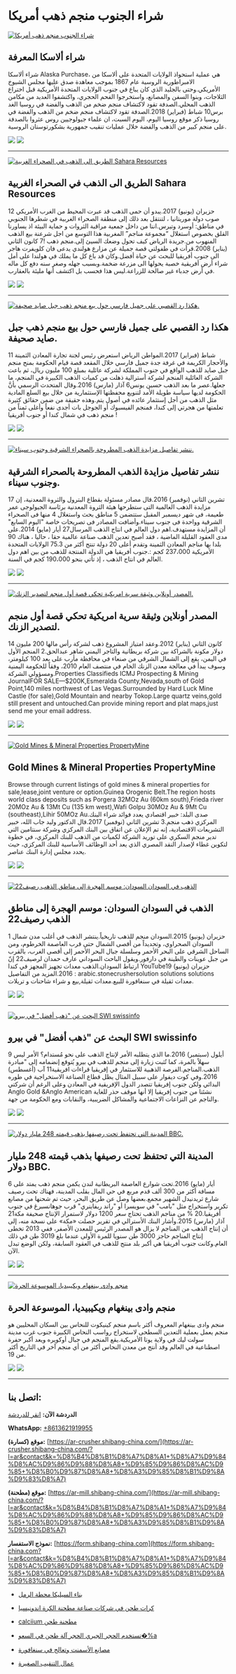 # شراء الجنوب منجم ذهب أمريكا

<a href="https://swt.shibang-china.com/?l=ar&img&k=%D8%B4%D8%B1%D8%A7%D8%A1+%D8%A7%D9%84%D8%AC%D9%86%D9%88%D8%A8+%D9%85%D9%86%D8%AC%D9%85+%D8%B0%D9%87%D8%A8+%D8%A3%D9%85%D8%B1%D9%8A%D9%83%D8%A7" target="_blank">![شراء الجنوب منجم ذهب أمريكا](http://static.shibang-china.com/all-800x300/1256.jpg)</a>

## شراء ألاسكا المعرفة
شراء ألاسكا Alaska Purchase، هي عملية استحواذ الولايات المتحدة على ألاسكا من الامبراطورية الروسية عام 1867 بموجب معاهدة صدق عليها مجلس الشيوخ الأمريكي.وحتى بالجليد الذي كان يباع في جنوب الولايات المتحدة الأمريكية قبل اختراع الثلاجات، وبنوا السفن والمصانع، واستخرجوا الفحم الحجري، واكتشفوا العديد من مكامن الذهب المحلي.الصدفة تقود لاكتشاف منجم ضخم من الذهب والفضة في روسيا الغد برس10 شباط (فبراير) 2018.الصدفة تقود لاكتشاف منجم ضخم من الذهب والفضة في روسيا ذكر موقع روسيا اليوم، اليوم السبت، ان علماء جيولوجيين روس عثروا بالصدفة على منجم كبير من الذهب والفضة خلال عمليات تنقيب جمهورية بشكورتوستان الروسية.


<a href="https://whatsapp.shibangsoft.com/WhatsApp.php" target="_blank" title="WhatsApp">![](http://static.shibang-china.com/icon/whatsapp.png)</a> <a href="https://swt.shibang-china.com/?l=ar&icon&k=%D8%B4%D8%B1%D8%A7%D8%A1+%D8%A7%D9%84%D8%AC%D9%86%D9%88%D8%A8+%D9%85%D9%86%D8%AC%D9%85+%D8%B0%D9%87%D8%A8+%D8%A3%D9%85%D8%B1%D9%8A%D9%83%D8%A7" target="_blank">![](http://static.shibang-china.com/icon/chat-ar.png)</a>

---

<a href="https://swt.shibang-china.com/?l=ar&img&k=%D8%B4%D8%B1%D8%A7%D8%A1+%D8%A7%D9%84%D8%AC%D9%86%D9%88%D8%A8+%D9%85%D9%86%D8%AC%D9%85+%D8%B0%D9%87%D8%A8+%D8%A3%D9%85%D8%B1%D9%8A%D9%83%D8%A7" target="_blank">![الطريق الى الذهب في الصحراء الغربية Sahara Resources](http://static.shibang-china.com/all-800x300/522.jpg)</a>

## الطريق الى الذهب في الصحراء الغربية Sahara Resources
12 حزيران (يونيو) 2017.يبدو أن حمى الذهب قد عبرت المحيط من الغرب الأمريكي صوب دولة موريتانيا ، لتنتقل بعد ذلك إلى منطقة الصحراء الغربية في شطرها الجنوبي في مناطق: أوسرد وتيرس.اننا من داخل جمعية مراقبة الثروات و حماية البيئة اذ يساورنا القلق بخصوص استغلال “مجموعة مناجم” المغربية هذا التوسع من اجل شرعنة بيع الذهب المنهوب من.جريدة الرياض كيف تحول وضعك السيئ إلى.منجم ذهب !7 كانون الثاني (يناير) 2008.قرأت في طفولتي قصة جميلة عن مزارع هولندي يدعى فان كلويفرت هاجر الى جنوب أفريقيا للبحث عن حياة أفضل.وكان قد باع كل ما يملك في هولندا على أمل شراء أرض أفريقية خصبة يحولها الى مزرعة ضخمة.وبسبب جهله وصغر سنه دفع كل ماله في أرض جدباء غير صالحة للزراعة.ليس هذا فحسب بل اكتشف أنها مليئة بالعقارب.


<a href="https://whatsapp.shibangsoft.com/WhatsApp.php" target="_blank" title="WhatsApp">![](http://static.shibang-china.com/icon/whatsapp.png)</a> <a href="https://swt.shibang-china.com/?l=ar&icon&k=%D8%B4%D8%B1%D8%A7%D8%A1+%D8%A7%D9%84%D8%AC%D9%86%D9%88%D8%A8+%D9%85%D9%86%D8%AC%D9%85+%D8%B0%D9%87%D8%A8+%D8%A3%D9%85%D8%B1%D9%8A%D9%83%D8%A7" target="_blank">![](http://static.shibang-china.com/icon/chat-ar.png)</a>

---

<a href="https://swt.shibang-china.com/?l=ar&img&k=%D8%B4%D8%B1%D8%A7%D8%A1+%D8%A7%D9%84%D8%AC%D9%86%D9%88%D8%A8+%D9%85%D9%86%D8%AC%D9%85+%D8%B0%D9%87%D8%A8+%D8%A3%D9%85%D8%B1%D9%8A%D9%83%D8%A7" target="_blank">![هكذا رد القصبي على جميل فارسي حول بيع منجم ذهب جبل صايد صحيفة.](http://static.shibang-china.com/all-800x300/322.jpg)</a>

## هكذا رد القصبي على جميل فارسي حول بيع منجم ذهب جبل صايد صحيفة.
11 شباط (فبراير) 2017.المواطن الرياض استعرض رئيس لجنة تجارة المعادن الثمينة والأحجار الكريمة في غرفة جدة جميل فارسي خلال المقعد قصة قيام الحكومة بمنح منجم جبل صايد للذهب الواقع في جنوب المملكة لشركة عائلية بمبلغ 100 مليون ريال، ثم باعت الشركة العائلية المنجم لشركة أسترالية ذهلت من كميات الذهب الكبيرة في المنجم، ما جعلها.عصر ما بعد الذهب حسين يونس6 آذار (مارس) 2016.وقال المتحدث الرسمي بأنَّ الحكومة لديها سياسة طويلة الأمد لتنويع محفظتها الإستثمارية من خلال بيع السلع المادية مثل الذهب من أجل إستثمار عائده في أصول يتم.وهذه حقيقة من ضمن حقائق كثيرة تعلمتها من هجرتي إلى كندا، فمنجم الفيسبوك أو الجوجل بات أجدى نفعاً وأغلى ثمناً من منجم ذهب في شمال كندا أو جنوب أفريقيا !


<a href="https://whatsapp.shibangsoft.com/WhatsApp.php" target="_blank" title="WhatsApp">![](http://static.shibang-china.com/icon/whatsapp.png)</a> <a href="https://swt.shibang-china.com/?l=ar&icon&k=%D8%B4%D8%B1%D8%A7%D8%A1+%D8%A7%D9%84%D8%AC%D9%86%D9%88%D8%A8+%D9%85%D9%86%D8%AC%D9%85+%D8%B0%D9%87%D8%A8+%D8%A3%D9%85%D8%B1%D9%8A%D9%83%D8%A7" target="_blank">![](http://static.shibang-china.com/icon/chat-ar.png)</a>

---

<a href="https://swt.shibang-china.com/?l=ar&img&k=%D8%B4%D8%B1%D8%A7%D8%A1+%D8%A7%D9%84%D8%AC%D9%86%D9%88%D8%A8+%D9%85%D9%86%D8%AC%D9%85+%D8%B0%D9%87%D8%A8+%D8%A3%D9%85%D8%B1%D9%8A%D9%83%D8%A7" target="_blank">![ننشر تفاصيل مزايدة الذهب المطروحة بالصحراء الشرقية وجنوب سيناء.](http://static.shibang-china.com/all-800x300/494.jpg)</a>

## ننشر تفاصيل مزايدة الذهب المطروحة بالصحراء الشرقية وجنوب سيناء.
17 تشرين الثاني (نوفمبر) 2016.قال مصادر مسئولة بقطاع البترول والثروة المعدنية، إن مزايدة الذهب العالمية التى ستطرحها هيئة الثروة المعدنية برئاسة الجيولوجى عمر طعيمة، فى شهر ديسمبر المقبل ستتضمن 5 مناطق بحث واستغلال 4 منها فى الصحراء الشرقية وواحدة فى جنوب سيناء.وأضافت المصادر فى تصريحات خاصة &quot;اليوم السابع&quot; أن المزايدة مستهدف.اهم دول العالم في انتاج الذهب المرسال27 أيار (مايو) 2014.على مدى العقود القليلة الماضية ، فقد أصبح تعدين الذهب صناعة عالمية حقا ، حاليا ، هناك 90 بلدا بها مناجم المعادن الثمينة وتقدم أعلى 20 دولة تنتج أكثر من 75.3 الولايات المتحدة الأمريكية 237،000 كجم :.جنوب أفريقيا هي الدولة المنتجة للذهب من بين اهم دول العالم في انتاج الذهب ، إذ تأتي بنحو 190،000 كجم في السنة.


<a href="https://whatsapp.shibangsoft.com/WhatsApp.php" target="_blank" title="WhatsApp">![](http://static.shibang-china.com/icon/whatsapp.png)</a> <a href="https://swt.shibang-china.com/?l=ar&icon&k=%D8%B4%D8%B1%D8%A7%D8%A1+%D8%A7%D9%84%D8%AC%D9%86%D9%88%D8%A8+%D9%85%D9%86%D8%AC%D9%85+%D8%B0%D9%87%D8%A8+%D8%A3%D9%85%D8%B1%D9%8A%D9%83%D8%A7" target="_blank">![](http://static.shibang-china.com/icon/chat-ar.png)</a>

---

<a href="https://swt.shibang-china.com/?l=ar&img&k=%D8%B4%D8%B1%D8%A7%D8%A1+%D8%A7%D9%84%D8%AC%D9%86%D9%88%D8%A8+%D9%85%D9%86%D8%AC%D9%85+%D8%B0%D9%87%D8%A8+%D8%A3%D9%85%D8%B1%D9%8A%D9%83%D8%A7" target="_blank">![المصدر أونلاين وثيقة سرية امريكية تحكي قصة أول منجم لتصدير الزنك.](http://static.shibang-china.com/all-800x300/625.jpg)</a>

## المصدر أونلاين وثيقة سرية امريكية تحكي قصة أول منجم لتصدير الزنك.
14 كانون الثاني (يناير) 2012.وعقد امتياز المشروع ذهب لشركة رأس مالها 200 مليون دولار مكونة بالشراكة بين شركة بريطانية والتاجر اليمني شاهر عبدالحق.2 المنجم الأول في اليمن، يقع إلى الشمال الشرقي من صنعاء في محافظة مأرب على بعد 100 كيلومتر، وسوف يبدأ في معالجة معدن الزنك الخام في منتصف العام 2010، وفقاً للحكومة اليمنية ومسؤولي الشركة.Properties Classifieds ICMJ Prospecting &amp; Mining JournalFOR SALE—$200K,Esmeralda County,Nevada,south of Gold Point,140 miles northwest of Las Vegas.Surrounded by Hard Luck Mine Castle (for sale),Gold Mountain and nearby Tokop.Large quartz veins,gold still present and untouched.Can provide mining report and plat maps,just send me your email address.


<a href="https://whatsapp.shibangsoft.com/WhatsApp.php" target="_blank" title="WhatsApp">![](http://static.shibang-china.com/icon/whatsapp.png)</a> <a href="https://swt.shibang-china.com/?l=ar&icon&k=%D8%B4%D8%B1%D8%A7%D8%A1+%D8%A7%D9%84%D8%AC%D9%86%D9%88%D8%A8+%D9%85%D9%86%D8%AC%D9%85+%D8%B0%D9%87%D8%A8+%D8%A3%D9%85%D8%B1%D9%8A%D9%83%D8%A7" target="_blank">![](http://static.shibang-china.com/icon/chat-ar.png)</a>

---

<a href="https://swt.shibang-china.com/?l=ar&img&k=%D8%B4%D8%B1%D8%A7%D8%A1+%D8%A7%D9%84%D8%AC%D9%86%D9%88%D8%A8+%D9%85%D9%86%D8%AC%D9%85+%D8%B0%D9%87%D8%A8+%D8%A3%D9%85%D8%B1%D9%8A%D9%83%D8%A7" target="_blank">![Gold Mines &amp; Mineral Properties PropertyMine](http://static.shibang-china.com/all-800x300/1288.jpg)</a>

## Gold Mines &amp; Mineral Properties PropertyMine
Browse through current listings of gold mines &amp; mineral properties for sale,lease,joint venture or option.Guinea Orogenic Belt.The region hosts world class deposits such as Porgera 32MOz Au (60km south),Frieda river 20MOz Au &amp; 13Mt Cu (135 km west),Wafi Golpu 30MOz Au &amp; 9Mt Cu (southeast),Lihir 50MOz Au.صدى البلد: خبير اقتصادي يعدد فوائد شراء البنك المركزي ذهب منجم.3 تشرين الثاني (نوفمبر) 2017.قال الدكتور وليد جاب الله، خبير التشريعات الاقتصادية، إنه تم الإعلان عن اتفاق بين البنك المركزي وشركة سنتامين التي تدير منجم السكري على توريد الشركة لكميات من الذهب للبنك المركزي، في خطوة لتكوين غطاء لإصدار النقد المصري الذي يعد أحد الوظائف الأساسية للبنك المركزي، حيث يحدد مجلس إدارة البنك عناصر.


<a href="https://whatsapp.shibangsoft.com/WhatsApp.php" target="_blank" title="WhatsApp">![](http://static.shibang-china.com/icon/whatsapp.png)</a> <a href="https://swt.shibang-china.com/?l=ar&icon&k=%D8%B4%D8%B1%D8%A7%D8%A1+%D8%A7%D9%84%D8%AC%D9%86%D9%88%D8%A8+%D9%85%D9%86%D8%AC%D9%85+%D8%B0%D9%87%D8%A8+%D8%A3%D9%85%D8%B1%D9%8A%D9%83%D8%A7" target="_blank">![](http://static.shibang-china.com/icon/chat-ar.png)</a>

---

<a href="https://swt.shibang-china.com/?l=ar&img&k=%D8%B4%D8%B1%D8%A7%D8%A1+%D8%A7%D9%84%D8%AC%D9%86%D9%88%D8%A8+%D9%85%D9%86%D8%AC%D9%85+%D8%B0%D9%87%D8%A8+%D8%A3%D9%85%D8%B1%D9%8A%D9%83%D8%A7" target="_blank">![الذهب في السودان السودان: موسم الهجرة إلى مناطق الذهب رصيف22](http://static.shibang-china.com/all-800x300/931.jpg)</a>

## الذهب في السودان السودان: موسم الهجرة إلى مناطق الذهب رصيف22
1 حزيران (يونيو) 2015.السودان منجم للذهب تاريخياً.ينتشر الذهب في أغلب مدن شمال السودان الصحراوي، وتحديداً من أقصى الشمال حتى قرب العاصمة الخرطوم، ومن الساحل الشرقي على البحر الأحمر وسلسلة جبال البحر الأحمر إلى أقصى الغرب، بالقرب من جبل عوينات والطينة في دارفور.ويقول الباحث السوداني عارف حمدان لرصيف22 إنّ ارتباط السودان.الذهب معدات تجهيز المجهز في كندا YouTube19 حزيران (يونيو) 2016.المزيد من التفاصيل : arabic.stonecrushersolution solutions solutions معدات ثقيلة في سنغافورة للبيع.معدات ثقيلة,بيع و شراء شاحنات و تريلات.


<a href="https://whatsapp.shibangsoft.com/WhatsApp.php" target="_blank" title="WhatsApp">![](http://static.shibang-china.com/icon/whatsapp.png)</a> <a href="https://swt.shibang-china.com/?l=ar&icon&k=%D8%B4%D8%B1%D8%A7%D8%A1+%D8%A7%D9%84%D8%AC%D9%86%D9%88%D8%A8+%D9%85%D9%86%D8%AC%D9%85+%D8%B0%D9%87%D8%A8+%D8%A3%D9%85%D8%B1%D9%8A%D9%83%D8%A7" target="_blank">![](http://static.shibang-china.com/icon/chat-ar.png)</a>

---

<a href="https://swt.shibang-china.com/?l=ar&img&k=%D8%B4%D8%B1%D8%A7%D8%A1+%D8%A7%D9%84%D8%AC%D9%86%D9%88%D8%A8+%D9%85%D9%86%D8%AC%D9%85+%D8%B0%D9%87%D8%A8+%D8%A3%D9%85%D8%B1%D9%8A%D9%83%D8%A7" target="_blank">![البحث عن &quot;ذهب أفضل&quot; في بيرو SWI swissinfo](http://static.shibang-china.com/all-800x300/1298.jpg)</a>

## البحث عن &quot;ذهب أفضل&quot; في بيرو SWI swissinfo
9 أيلول (سبتمبر) 2016.ما الذي يتطلبه الأمر لإنتاج الذهب على نحو مُستدام؟ الأمر ليس سهلاً بالمرة، كما تُثبت زيارة إلى منجم للذهب في بيرو يُتوقع إنضمامه إلى &quot;مبادرة الذهب.المناجم.الفرصة الذهبية للاستثمار في إفريقيا قراءات افريقية11 آب (أغسطس) 2016.وفي كوت ديفوار على سبيل المثال يظل قطاع الصناعة الاستخراجية في طوره البدائي ولكن جنوب إفريقيا تتصدر الدول الإفريقية في المعادن وعلى الرغم أن شركتي Anglo Gold &amp;Anglo American نشئتا من جنوب إفريقيا إلا أنها موقف حذر للغاية والناجم عن النزاعات الاجتماعية والمشاكل الضريبية، والنقابات ومع الحكومة من جهة.


<a href="https://whatsapp.shibangsoft.com/WhatsApp.php" target="_blank" title="WhatsApp">![](http://static.shibang-china.com/icon/whatsapp.png)</a> <a href="https://swt.shibang-china.com/?l=ar&icon&k=%D8%B4%D8%B1%D8%A7%D8%A1+%D8%A7%D9%84%D8%AC%D9%86%D9%88%D8%A8+%D9%85%D9%86%D8%AC%D9%85+%D8%B0%D9%87%D8%A8+%D8%A3%D9%85%D8%B1%D9%8A%D9%83%D8%A7" target="_blank">![](http://static.shibang-china.com/icon/chat-ar.png)</a>

---

<a href="https://swt.shibang-china.com/?l=ar&img&k=%D8%B4%D8%B1%D8%A7%D8%A1+%D8%A7%D9%84%D8%AC%D9%86%D9%88%D8%A8+%D9%85%D9%86%D8%AC%D9%85+%D8%B0%D9%87%D8%A8+%D8%A3%D9%85%D8%B1%D9%8A%D9%83%D8%A7" target="_blank">![المدينة التي تحتفظ تحت رصيفها بذهب قيمته 248 مليار دولار BBC.](http://static.shibang-china.com/all-800x300/1357.jpg)</a>

## المدينة التي تحتفظ تحت رصيفها بذهب قيمته 248 مليار دولار BBC.
6 أيار (مايو) 2016.تحت شوارع العاصمة البريطانية لندن يكمن منجم ذهب يمتد على مسافة أكثر من 300 ألف قدم مربع في حي المال بقلب المدينة، فهناك تحت رصيف شارع ثريدنيدل الشهير مجمع.بعضها وصل عن طريق البحر، حيث تم شحنها من مصانع تكرير واستخراج مثل &quot;بامب&quot; في سويسرا أو &quot;راند ريفاينري&quot; قرب جوهانسبرغ في جنوب أفريقيا.20 % من مناجم الذهب تحتاج سعر 1200 دولار لاستمرار الإنتاج صحيفة مكة21 آذار (مارس) 2015.وأشار البنك الأسترالي في تقرير حصلت «مكة» على نسخة منه، إلى أن إنتاج الذهب من المناجم لا يزال هو المصدر الرئيس للمعدن الأصفر، ففي 2013 تخطى إنتاج المناجم حاجز 3000 طن سنويا للمرة الأولى عندما بلغ 3019 طن في ذلك العام.وكانت جنوب أفريقيا هي أكبر بلد منتج للذهب في العقود السابقة، ولكن الوضع تبدل الآن.


<a href="https://whatsapp.shibangsoft.com/WhatsApp.php" target="_blank" title="WhatsApp">![](http://static.shibang-china.com/icon/whatsapp.png)</a> <a href="https://swt.shibang-china.com/?l=ar&icon&k=%D8%B4%D8%B1%D8%A7%D8%A1+%D8%A7%D9%84%D8%AC%D9%86%D9%88%D8%A8+%D9%85%D9%86%D8%AC%D9%85+%D8%B0%D9%87%D8%A8+%D8%A3%D9%85%D8%B1%D9%8A%D9%83%D8%A7" target="_blank">![](http://static.shibang-china.com/icon/chat-ar.png)</a>

---

<a href="https://swt.shibang-china.com/?l=ar&img&k=%D8%B4%D8%B1%D8%A7%D8%A1+%D8%A7%D9%84%D8%AC%D9%86%D9%88%D8%A8+%D9%85%D9%86%D8%AC%D9%85+%D8%B0%D9%87%D8%A8+%D8%A3%D9%85%D8%B1%D9%8A%D9%83%D8%A7" target="_blank">![منجم وادى بينغهام ويكيبيديا، الموسوعة الحرة](http://static.shibang-china.com/all-800x300/272.jpg)</a>

## منجم وادى بينغهام ويكيبيديا، الموسوعة الحرة
منجم وادى بينغهام المعروف أكثر باسم منجم كينيكوت للنحاس بين السكان المحليين هو منجم يعمل بعملية التعدين السطحى لاستخراج رواسب النحاس الكبيرة جنوب غرب مدينة سولت ليك في ولاية يوتا الأمريكية.يقع المنجم في جبال أوكويره ويعد أكبر حفرة اصطناعية في العالم وقد أنتج من معدن النحاس أكثر من أي منجم آخر في التاريخ أكثر من 19.

<a href="https://whatsapp.shibangsoft.com/WhatsApp.php" target="_blank" title="WhatsApp">![](http://static.shibang-china.com/icon/whatsapp.png)</a> <a href="https://swt.shibang-china.com/?l=ar&icon&k=%D8%B4%D8%B1%D8%A7%D8%A1+%D8%A7%D9%84%D8%AC%D9%86%D9%88%D8%A8+%D9%85%D9%86%D8%AC%D9%85+%D8%B0%D9%87%D8%A8+%D8%A3%D9%85%D8%B1%D9%8A%D9%83%D8%A7" target="_blank">![](http://static.shibang-china.com/icon/chat-ar.png)</a>

---
## اتصل بنا:

**الدردشة الآن:** [انقر للدردشة](https://swt.shibang-china.com?l=ar&contact&k=%D8%B4%D8%B1%D8%A7%D8%A1+%D8%A7%D9%84%D8%AC%D9%86%D9%88%D8%A8+%D9%85%D9%86%D8%AC%D9%85+%D8%B0%D9%87%D8%A8+%D8%A3%D9%85%D8%B1%D9%8A%D9%83%D8%A7)

**WhatsApp:**  [+8613621919955](https://whatsapp.shibangsoft.com/WhatsApp.php)

**موقع (كسارة):** [https://ar-crusher.shibang-china.com/](https://ar-crusher.shibang-china.com/?l=ar&contact&k=%D8%B4%D8%B1%D8%A7%D8%A1+%D8%A7%D9%84%D8%AC%D9%86%D9%88%D8%A8+%D9%85%D9%86%D8%AC%D9%85+%D8%B0%D9%87%D8%A8+%D8%A3%D9%85%D8%B1%D9%8A%D9%83%D8%A7)

**موقع (مطحنة):** [https://ar-mill.shibang-china.com/](https://ar-mill.shibang-china.com/?l=ar&contact&k=%D8%B4%D8%B1%D8%A7%D8%A1+%D8%A7%D9%84%D8%AC%D9%86%D9%88%D8%A8+%D9%85%D9%86%D8%AC%D9%85+%D8%B0%D9%87%D8%A8+%D8%A3%D9%85%D8%B1%D9%8A%D9%83%D8%A7)

**نموذج الاستفسار:** [https://form.shibang-china.com](https://form.shibang-china.com?l=ar&contact&k=%D8%B4%D8%B1%D8%A7%D8%A1+%D8%A7%D9%84%D8%AC%D9%86%D9%88%D8%A8+%D9%85%D9%86%D8%AC%D9%85+%D8%B0%D9%87%D8%A8+%D8%A3%D9%85%D8%B1%D9%8A%D9%83%D8%A7)

* [بناء السيليكا محطة الرمل](../29/%D8%A8%D9%86%D8%A7%D8%A1%20%D8%A7%D9%84%D8%B3%D9%8A%D9%84%D9%8A%D9%83%D8%A7%20%D9%85%D8%AD%D8%B7%D8%A9%20%D8%A7%D9%84%D8%B1%D9%85%D9%84.md)

* [كرات طحن في شركات صناعة مطحنة الكرة اندونيسيا](../30/%D9%83%D8%B1%D8%A7%D8%AA%20%D8%B7%D8%AD%D9%86%20%D9%81%D9%8A%20%D8%B4%D8%B1%D9%83%D8%A7%D8%AA%20%D8%B5%D9%86%D8%A7%D8%B9%D8%A9%20%D9%85%D8%B7%D8%AD%D9%86%D8%A9%20%D8%A7%D9%84%D9%83%D8%B1%D8%A9%20%D8%A7%D9%86%D8%AF%D9%88%D9%86%D9%8A%D8%B3%D9%8A%D8%A7.md)

* [calciium مطحنة طحن](../28/calciium%20%D9%85%D8%B7%D8%AD%D9%86%D8%A9%20%D8%B7%D8%AD%D9%86.md)

* [تستخدم الحجر الجيري الحجر آلة طحن في السعو�%a](../26/%D8%AA%D8%B3%D8%AA%D8%AE%D8%AF%D9%85%20%D8%A7%D9%84%D8%AD%D8%AC%D8%B1%20%D8%A7%D9%84%D8%AC%D9%8A%D8%B1%D9%8A%20%D8%A7%D9%84%D8%AD%D8%AC%D8%B1%20%D8%A2%D9%84%D8%A9%20%D8%B7%D8%AD%D9%86%20%D9%81%D9%8A%20%D8%A7%D9%84%D8%B3%D8%B9%D9%88%EF%BF%BD%25a.md)

* [مصانع الأسمنت وتعالج في سنغافورة](../27/%D9%85%D8%B5%D8%A7%D9%86%D8%B9%20%D8%A7%D9%84%D8%A3%D8%B3%D9%85%D9%86%D8%AA%20%D9%88%D8%AA%D8%B9%D8%A7%D9%84%D8%AC%20%D9%81%D9%8A%20%D8%B3%D9%86%D8%BA%D8%A7%D9%81%D9%88%D8%B1%D8%A9.md)

* [عمال التنقيب الصغيرة](../26/%D8%B9%D9%85%D8%A7%D9%84%20%D8%A7%D9%84%D8%AA%D9%86%D9%82%D9%8A%D8%A8%20%D8%A7%D9%84%D8%B5%D8%BA%D9%8A%D8%B1%D8%A9.md)